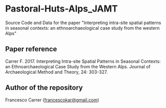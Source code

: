 # Pastoral-Huts-Alps_JAMT
Source Code and Data for the paper "Interpreting intra-site spatial patterns in seasonal contexts: an ethnoarchaeological case study from the western Alps"
## Paper reference
Carrer F. 2017. Interpreting Intra-site Spatial Patterns in Seasonal Contexts: an Ethnoarchaeological Case Study from the Western Alps. Journal of Archaeological Method and Theory, 24: 303-327.
## Author of the repository
Francesco Carrer (francescokar@gmail.com)
